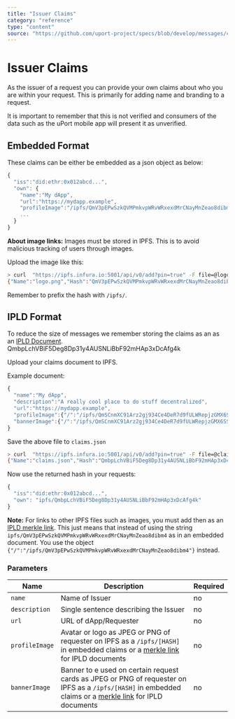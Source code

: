```yaml
---
title: "Issuer Claims"
category: "reference"
type: "content"
source: "https://github.com/uport-project/specs/blob/develop/messages/claims.md"
---
```


# Issuer Claims

As the issuer of a request you can provide your own claims about who you are within your request. This is primarily for adding name and branding to a request.

It is important to remember that this is not verified and consumers of the data such as the uPort mobile app will present it as unverified.

## Embedded Format

These claims can be either be embedded as a json object as below:

```js
{
  "iss":"did:ethr:0x012abcd...",
  "own": {
    "name":"My dApp",
    "url":"https://mydapp.example",
    "profileImage":"/ipfs/QmV3pEPwSzkQVMPmkvpWRvWRxexdMrCNayMnZeao8dibm4",
    ...
  }
}
```

**About image links:** Images must be stored in IPFS. This is to avoid malicious tracking of users through images.

Upload the image like this:

```bash
> curl  "https://ipfs.infura.io:5001/api/v0/add?pin=true" -F file=@logo.png
{"Name":"logo.png","Hash":"QmV3pEPwSzkQVMPmkvpWRvWRxexdMrCNayMnZeao8dibm4","Size":"5779"}
```

Remember to prefix the hash with `/ipfs/`.

## IPLD Format

To reduce the size of messages we remember storing the claims as an as an [IPLD Document](https://github.com/ipld/specs/blob/master/IPLD.md).
QmbpLchVBiF5Deg8Dp31y4AUSNLiBbF92mHAp3xDcAfg4k

Upload your claims document to IPFS.

Example document:

```js
{
  "name":"My dApp",
  "description":"A really cool place to do stuff decentralized",
  "url":"https://mydapp.example",
  "profileImage":{"/":"/ipfs/QmSCnmXC91Arz2gj934Ce4DeR7d9fULWRepjzGMX6SSazB"},
  "bannerImage":{"/":"/ipfs/QmSCnmXC91Arz2gj934Ce4DeR7d9fULWRepjzGMX6SSazB"},
}
```

Save the above file to `claims.json`

```bash
> curl  "https://ipfs.infura.io:5001/api/v0/add?pin=true" -F file=@claims.json
{"Name":"claims.json","Hash":"QmbpLchVBiF5Deg8Dp31y4AUSNLiBbF92mHAp3xDcAfg4k","Size":"291"}
```

Now use the returned hash in your requests:

```js
{
  "iss":"did:ethr:0x012abcd...",
  "own": "ipfs/QmbpLchVBiF5Deg8Dp31y4AUSNLiBbF92mHAp3xDcAfg4k"
}
```

**Note:** For links to other IPFS files such as images, you must add then as an [IPLD merkle link](https://github.com/ipld/specs/blob/master/IPLD.md#what-is-a-merkle-link). This just means that instead of using the string `ipfs/QmV3pEPwSzkQVMPmkvpWRvWRxexdMrCNayMnZeao8dibm4` as in an embedded document. You use the object `{"/":"/ipfs/QmV3pEPwSzkQVMPmkvpWRvWRxexdMrCNayMnZeao8dibm4"}` instead.

### Parameters

Name | Description | Required
---- | ----------- | --------
`name`| Name of Issuer | no
`description`| Single sentence describing the Issuer | no
`url` | URL of dApp/Requester | no
`profileImage` | Avatar or logo as JPEG or PNG of requester on IPFS as a `/ipfs/[HASH]` in embedded claims or a [merkle link](https://github.com/ipld/specs/blob/master/IPLD.md#what-is-a-merkle-link) for IPLD documents| no
`bannerImage` | Banner to e used on certain request cards as JPEG or PNG of requester on IPFS as a `/ipfs/[HASH]` in embedded claims or a [merkle link](https://github.com/ipld/specs/blob/master/IPLD.md#what-is-a-merkle-link) for IPLD documents| no
